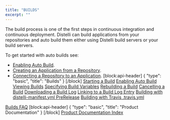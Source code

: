 ```yaml
---
title: "BUILDS"
excerpt: ""
---
```

The build process is one of the first steps in continuous integration and continuous deployment. Distelli can build applications from your repositories and auto build them either using Distelli build servers or your build servers.

To get started with auto builds see:
* [Enabling Auto Build](doc:enabling-auto-build).
* [Creating an Application from a Repository](doc:creating-an-application-from-a-repository).
* [Connecting a Repository to an Application](doc:connecting-a-repository-to-an-application).
[block:api-header]
{
  "type": "basic",
  "title": "Builds"
}
[/block]
[Starting a Build](doc:starting-a-build) 
[Enabling Auto Build](doc:enabling-auto-build) 
[Viewing Builds](doc:viewing-builds)
[Specifying Build Variables](doc:specifying-build-variables) 
[Rebuilding a Build](doc:rebuilding-a-build) 
[Cancelling a Build](doc:cancelling-a-build) 
[Downloading a Build Log](doc:downloading-a-build-log) 
[Linking to a Build Log Entry](doc:linking-to-a-build-log-entry) 
[Building with distelli-manifest.yml PreRelease](doc:building-with-distelli-manifestyml-prerelease) 
[Building with Travis .travis.yml](doc:building-with-travis-travisyml) 

[Builds FAQ](doc:builds-faq) 
[block:api-header]
{
  "type": "basic",
  "title": "Product Documentation"
}
[/block]
[Product Documentation Index](doc:product-documentation-index)